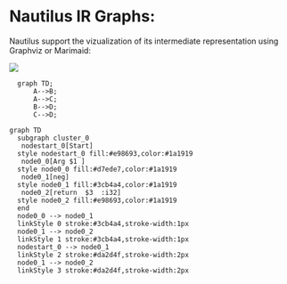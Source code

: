 # Nautilus IR Graphs:

Nautilus support the vizualization of its intermediate representation using Graphviz or Marimaid:

[![](https://mermaid.ink/img/pako:eNqNklFrwjAUhf9KiD4qNKnMNQ-Dga976t7skNjctsE0KWmCE_G_L62z00nRp5t7c87HCblHnBsBmOFCmX1ecevQ5yrTCLV-W1reVChXvnVgNxHqxkgHeeuCbhOt065-9Wp3UHB9hwqpFJtA8vqSxLPcKGPZhHCSkGTARAHxbks0JegfJBoAYgkClqMAstZQ3pnJrznOtwu-GDXTtQXnbRhMY4SYjOkdiT54B2jRlUvm-fztEqEbK6l3aU-LAtWaHQyZzu18L4WrGGm-_yjkikJvKeRZyuUTRvPQgSQ4FYvilkSfzBM_ouAZrsHWXIqwYcfOnGFXQQ0ZZuEooOBeuQxn-hSk3DuTHnSOmbMeZtgaX1aYFVy1ofON4A5Wkoe1rIcpCOmM_TjvcL_Kpx-_cuzO?type=png)](https://mermaid.live/edit#pako:eNqNklFrwjAUhf9KiD4qNKnMNQ-Dga976t7skNjctsE0KWmCE_G_L62z00nRp5t7c87HCblHnBsBmOFCmX1ecevQ5yrTCLV-W1reVChXvnVgNxHqxkgHeeuCbhOt065-9Wp3UHB9hwqpFJtA8vqSxLPcKGPZhHCSkGTARAHxbks0JegfJBoAYgkClqMAstZQ3pnJrznOtwu-GDXTtQXnbRhMY4SYjOkdiT54B2jRlUvm-fztEqEbK6l3aU-LAtWaHQyZzu18L4WrGGm-_yjkikJvKeRZyuUTRvPQgSQ4FYvilkSfzBM_ouAZrsHWXIqwYcfOnGFXQQ0ZZuEooOBeuQxn-hSk3DuTHnSOmbMeZtgaX1aYFVy1ofON4A5Wkoe1rIcpCOmM_TjvcL_Kpx-_cuzO)

```mermaid
  graph TD;
      A-->B;
      A-->C;
      B-->D;
      C-->D;
```
```mairmaid
graph TD
  subgraph cluster_0 
   nodestart_0[Start]
  style nodestart_0 fill:#e98693,color:#1a1919
   node0_0[Arg $1 ]
  style node0_0 fill:#d7ede7,color:#1a1919
   node0_1[neg]
  style node0_1 fill:#3cb4a4,color:#1a1919
   node0_2[return  $3  :i32]
  style node0_2 fill:#e98693,color:#1a1919
  end
  node0_0 --> node0_1
  linkStyle 0 stroke:#3cb4a4,stroke-width:1px
  node0_1 --> node0_2
  linkStyle 1 stroke:#3cb4a4,stroke-width:1px
  nodestart_0 --> node0_1
  linkStyle 2 stroke:#da2d4f,stroke-width:2px
  node0_1 --> node0_2
  linkStyle 3 stroke:#da2d4f,stroke-width:2px
```